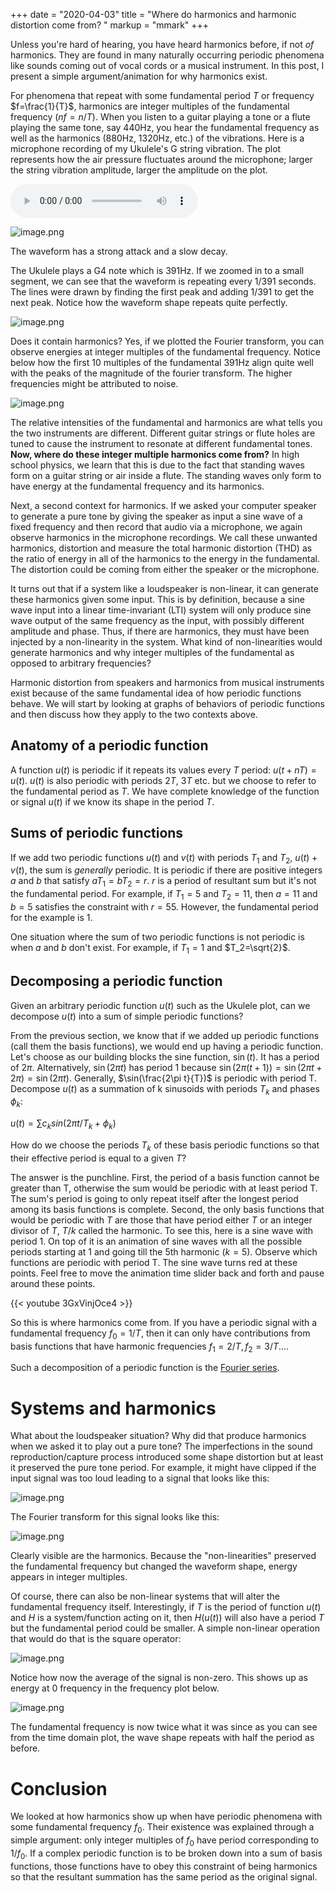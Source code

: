 +++ 
date = "2020-04-03"
title = "Where do harmonics and harmonic distortion come from? "
markup = "mmark"
+++

Unless you're hard of hearing, you have heard harmonics before, if not *of* harmonics. They are found in many naturally occurring periodic phenomena like sounds coming out of vocal cords or a musical instrument. In this post, I present a simple argument/animation for why harmonics exist.

For phenomena that repeat with some fundamental period $T$ or frequency $f=\frac{1}{T}$, harmonics are integer multiples of the fundamental frequency ($nf = n/T$). When you listen to a guitar playing a tone or a flute playing the same tone, say 440Hz, you hear the fundamental frequency as well as the harmonics (880Hz, 1320Hz, etc.) of the vibrations. Here is a microphone recording of my Ukulele's G string vibration. The plot represents how the air pressure fluctuates around the microphone; larger the string vibration amplitude, larger the amplitude on the plot. 

<div markdown="0">
<audio src="uke_g_string.wav" controls="controls" >
Your browser does not support the audio element.
</audio>
</div>

![image.png](uke_g4_waveplot.png)


The waveform has a strong attack and a slow decay. 

The Ukulele plays a G4 note which is 391Hz. If we zoomed in to a small segment, we can see that the waveform is repeating every 1/391 seconds. The lines were drawn by finding the first peak and adding 1/391 to get the next peak. Notice how the waveform shape repeats quite perfectly. 


![image.png](uke_g4_zoomed.png)


Does it contain harmonics? Yes, if we plotted the Fourier transform, you can observe energies at integer multiples of the fundamental frequency. Notice below how the first 10 multiples of the fundamental 391Hz align quite well with the peaks of the magnitude of the fourier transform. The higher frequencies might be attributed to noise. 

![image.png](uke_g4_periodogram.png)


The relative intensities of the fundamental and harmonics are what tells you the two instruments are different. Different guitar strings or flute holes are tuned to cause the instrument to resonate at different fundamental tones. **Now, where do these integer multiple harmonics come from?** In high school physics, we learn that this is due to the fact that standing waves form on a guitar string or air inside a flute. The standing waves only form to have energy at the fundamental frequency and its harmonics. 

Next, a second context for harmonics. If we asked your computer speaker to generate a pure tone by giving the speaker as input a sine wave of a fixed frequency and then record that audio via a microphone, we again observe harmonics in the microphone recordings. We call these unwanted harmonics, distortion and measure the total harmonic distortion (THD) as the ratio of energy in all of the harmonics to the energy in the fundamental. The distortion could be coming from either the speaker or the microphone. 

It turns out that if a system like a loudspeaker is non-linear, it can generate these harmonics given some input. This is by definition, because a sine wave input into a linear time-invariant (LTI) system will only produce sine wave output of the same frequency as the input, with possibly different amplitude and phase. Thus, if there are harmonics, they must have been injected by a non-linearity in the system. What kind of non-linearities would generate harmonics and why integer multiples of the fundamental as opposed to arbitrary frequencies?

Harmonic distortion from speakers and harmonics from musical instruments exist because of the same fundamental idea of how periodic functions behave. We will start by looking at graphs of behaviors of periodic functions and then discuss how they apply to the two contexts above. 

## Anatomy of a periodic function

A function $u(t)$ is periodic if it repeats its values every $T$ period: $u(t+nT)=u(t)$. $u(t)$ is also periodic with periods $2T$, $3T$ etc. but we choose to refer to the fundamental period as $T$. We have complete knowledge of the function or signal $u(t)$ if we know its shape in the period $T$.


## Sums of periodic functions

If we add two periodic functions $u(t)$ and $v(t)$ with periods $T_1$ and $T_2$, $u(t) + v(t)$, the sum is *generally* periodic. It is periodic if there are positive integers $a$ and $b$ that satisfy $aT_1 = bT_2 = r$. $r$ is a period of resultant sum but it's not the fundamental period. For example, if $T_1 = 5$ and $T_2=11$, then $a=11$ and $b=5$ satisfies the constraint with $r=55$. However, the fundamental period for the example is $1$.

One situation where the sum of two periodic functions is not periodic is when $a$ and $b$ don't exist. For example, if $T_1=1$ and $T_2=\sqrt{2}$.



## Decomposing a periodic function
Given an arbitrary periodic function $u(t)$ such as the Ukulele plot,
can we decompose $u(t)$ into a sum of simple periodic functions?

From the previous section, we know that if we added up periodic functions (call them the basis functions), we would end up having a periodic function. Let's choose as our building blocks the sine function, $\sin(t)$. It has a period of $2\pi$. Alternatively, $\sin(2\pi t)$ has period 1 because $\sin(2\pi (t+1)) = \sin(2\pi t+ 2\pi) = \sin(2\pi t)$. Generally, $\sin(\frac{2\pi t}{T})$ is periodic with period T. Decompose $u(t)$ as a summation of k sinusoids with periods $T_k$ and phases $\phi_k$:

$u(t) = \sum{c_k sin(2\pi t/ T_k + \phi_k)}$

How do we choose the periods $T_k$ of these basis periodic functions so that their effective period is equal to a given $T$? 

The answer is the punchline. First, the period of a basis function cannot be greater than T, otherwise the sum would be periodic with at least period T. The sum's period is going to only repeat itself after the longest period among its basis functions is complete. Second, the only basis functions that would be periodic with $T$ are those that have period either $T$ or an integer divisor of $T$, $T/k$ called the harmonic. To see this, here is a sine wave with period $1$. On top of it is an animation of sine waves with all the possible periods starting at $1$ and going till the 5th harmonic ($k=5$). Observe which functions are periodic with period T. The sine wave turns red at these points. Feel free to move the animation time slider back and forth and pause around these points.

{{< youtube 3GxVinjOce4 >}}

So this is where harmonics come from. If you have a periodic signal with a fundamental frequency $f_0 = 1/T$, then it can only have contributions from basis functions that have harmonic frequencies $f_1=2/T, f_2=3/T...$. 


Such a decomposition of a periodic function is the [Fourier series](https://en.wikipedia.org/wiki/Fourier_series).


# Systems and harmonics

What about the loudspeaker situation? Why did that produce harmonics when we asked it to play out a pure tone? The imperfections in the sound reproduction/capture process introduced some shape distortion but at least it preserved the pure tone period. For example, it might have clipped if the input signal was too loud leading to a signal that looks like this:

![image.png](clipped_sine.png)

The Fourier transform for this signal looks like this: 

![image.png](clipped_sine_fft.png)

Clearly visible are the harmonics. Because the "non-linearities" preserved the fundamental frequency but changed the waveform shape, energy appears in integer multiples. 


Of course, there can also be non-linear systems that will alter the fundamental frequency itself. Interestingly, if $T$ is the period of function $u(t)$ and $H$ is a system/function acting on it, then $H(u(t))$ will also have a period $T$ but the fundamental period could be smaller. A simple non-linear operation that would do that is the square operator:

![image.png](squared_sine.png)

Notice how now the average of the signal is non-zero. This shows up as energy at 0 frequency in the frequency plot below.

![image.png](squared_sine_fft.png)

The fundamental frequency is now twice what it was since as you can see from the time domain plot, the wave shape repeats with half the period as before.


# Conclusion

We looked at how harmonics show up when have periodic phenomena with some fundamental frequency $f_0$. Their existence was explained through a simple argument: only integer multiples of $f_0$ have period corresponding to $1/f_0$. If a complex periodic function is to be broken down into a sum of basis functions, those functions have to obey this constraint of being harmonics so that the resultant summation has the same period as the original signal.






